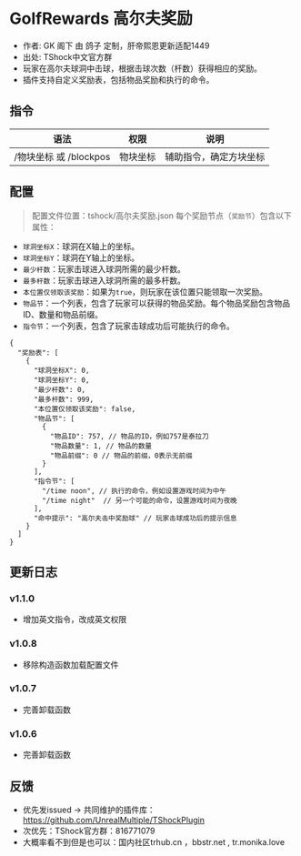 # GolfRewards 高尔夫奖励

- 作者: GK 阁下 由 鸽子 定制，肝帝熙恩更新适配1449
- 出处: TShock中文官方群
- 玩家在高尔夫球洞中击球，根据击球次数（杆数）获得相应的奖励。
- 插件支持自定义奖励表，包括物品奖励和执行的命令。


## 指令

| 语法    |  权限  |     说明      |
|-------|:----:|:-----------:|
| /物块坐标 或 /blockpos | 物块坐标 | 辅助指令，确定方块坐标 |

## 配置
> 配置文件位置：tshock/高尔夫奖励.json
每个奖励节点（`奖励节`）包含以下属性：

- `球洞坐标X`：球洞在X轴上的坐标。
- `球洞坐标Y`：球洞在Y轴上的坐标。
- `最少杆数`：玩家击球进入球洞所需的最少杆数。
- `最多杆数`：玩家击球进入球洞所需的最多杆数。
- `本位置仅领取该奖励`：如果为`true`，则玩家在该位置只能领取一次奖励。
- `物品节`：一个列表，包含了玩家可以获得的物品奖励。每个物品奖励包含物品ID、数量和物品前缀。
- `指令节`：一个列表，包含了玩家击球成功后可能执行的命令。

```json5
{
  "奖励表": [
    {
      "球洞坐标X": 0,
      "球洞坐标Y": 0,
      "最少杆数": 0,
      "最多杆数": 999,
      "本位置仅领取该奖励": false,
      "物品节": [
        {
          "物品ID": 757, // 物品的ID，例如757是泰拉刀
          "物品数量": 1, // 物品的数量
          "物品前缀": 0 // 物品的前缀，0表示无前缀
        }
      ],
      "指令节": [
        "/time noon", // 执行的命令，例如设置游戏时间为中午
        "/time night"  // 另一个可能的命令，设置游戏时间为夜晚
      ],
      "命中提示": "高尔夫击中奖励球" // 玩家击球成功后的提示信息
    }
  ]
}
```

## 更新日志

### v1.1.0
- 增加英文指令，改成英文权限

### v1.0.8
- 移除构造函数加载配置文件

### v1.0.7
- 完善卸载函数

### v1.0.6
- 完善卸载函数

## 反馈
- 优先发issued -> 共同维护的插件库：https://github.com/UnrealMultiple/TShockPlugin
- 次优先：TShock官方群：816771079
- 大概率看不到但是也可以：国内社区trhub.cn ，bbstr.net , tr.monika.love
